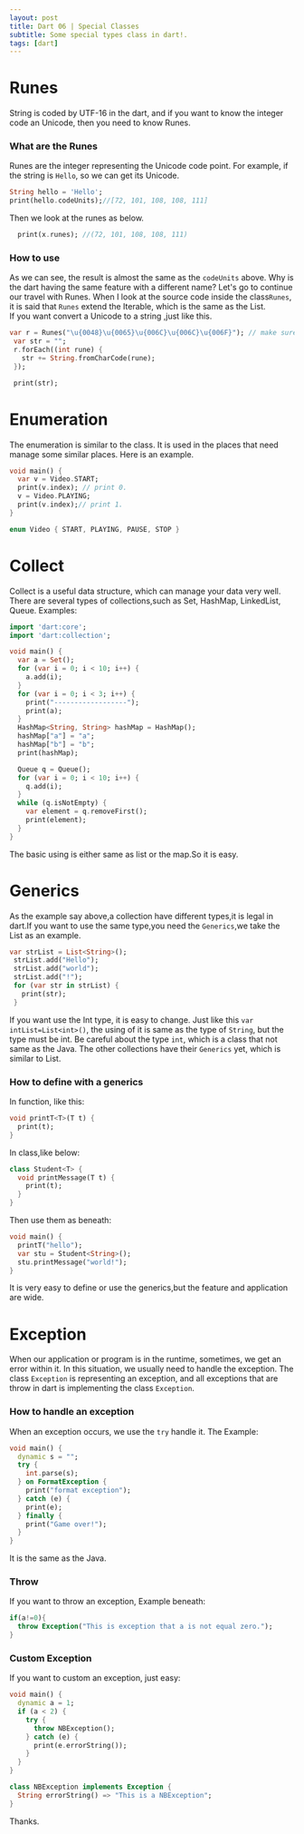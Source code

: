 ```yaml
---
layout: post
title: Dart 06 | Special Classes
subtitle: Some special types class in dart!.
tags: [dart]
---
```

# Runes
String is coded by UTF-16 in the dart, and if you want to know the integer code an Unicode, then you need to know Runes.

### What are the Runes
Runes are the integer representing the Unicode code point. For example, if the string is `Hello`, so we can get its Unicode.
```dart
String hello = 'Hello';
print(hello.codeUnits);//[72, 101, 108, 108, 111]

```
Then we look at the runes as below.
```dart
  print(x.runes); //(72, 101, 108, 108, 111)

```
### How to use
As we can see, the result is almost the same as the `codeUnits` above. Why is the dart having the same feature with a different name? Let's go to continue our travel with Runes. When I look at the source code inside the class`Runes`, it is said that `Runes` extend the Iterable<int>, which is the same as the List.   
If you want convert a Unicode to a string ,just like this.
```dart
var r = Runes("\u{0048}\u{0065}\u{006C}\u{006C}\u{006F}"); // make sure it is an UTF-16 Unicode.
 var str = "";
 r.forEach((int rune) {
   str += String.fromCharCode(rune);
 });

 print(str);
```

# Enumeration
The enumeration is similar to the class. It is used in the places that need manage some similar places. Here is an example.
```dart
void main() {
  var v = Video.START;
  print(v.index); // print 0.
  v = Video.PLAYING;
  print(v.index);// print 1.
}

enum Video { START, PLAYING, PAUSE, STOP }

```
# Collect
Collect is a useful data structure, which can manage your data very well. There are several types of collections,such as Set, HashMap, LinkedList, Queue. Examples:
```dart
import 'dart:core';
import 'dart:collection';

void main() {
  var a = Set();
  for (var i = 0; i < 10; i++) {
    a.add(i);
  }
  for (var i = 0; i < 3; i++) {
    print("------------------");
    print(a);
  }
  HashMap<String, String> hashMap = HashMap();
  hashMap["a"] = "a";
  hashMap["b"] = "b";
  print(hashMap);

  Queue q = Queue();
  for (var i = 0; i < 10; i++) {
    q.add(i);
  }
  while (q.isNotEmpty) {
    var element = q.removeFirst();
    print(element);
  }
}
```
The basic using is either same as list or the map.So it is easy.

# Generics
As  the example say above,a collection have different types,it is legal in dart.If you want to use the same type,you need the `Generics`,we take the List as an example.
```dart
var strList = List<String>();
 strList.add("Hello");
 strList.add("world");
 strList.add("!");
 for (var str in strList) {
   print(str);
 }
```
If you want use the Int type, it is easy to change. Just like this `var intList=List<int>()`, the using of it is same as the type of `String`, but the type must be int. Be careful about the type `int`, which is a class that not same as the Java. The other collections have their `Generics` yet, which is similar to List.

### How to define with a generics
In function, like this:
```dart
void printT<T>(T t) {
  print(t);
}
```
In class,like below:
```dart
class Student<T> {
  void printMessage(T t) {
    print(t);
  }
}
```
Then use them as beneath:
```dart
void main() {
  printT("hello");
  var stu = Student<String>();
  stu.printMessage("world!");
}
```
It is very easy to define or use the generics,but the feature and application are wide.

# Exception
When our application or program is in the runtime, sometimes, we get an error within it. In this situation, we usually need to handle the exception. The class `Exception` is representing an exception, and all exceptions that are throw in dart is implementing the class `Exception`.

### How to handle an exception
When an exception occurs, we use the `try`  handle it. The Example:
```dart
void main() {
  dynamic s = "";
  try {
    int.parse(s);
  } on FormatException {
    print("format exception");
  } catch (e) {
    print(e);
  } finally {
    print("Game over!");
  }
}

```
It is the same as the Java.
### Throw
If you want to throw an exception, Example beneath:
```dart
if(a!=0){
  throw Exception("This is exception that a is not equal zero.");
}

```

### Custom Exception
If you want to custom an exception, just easy:
```Dart
void main() {
  dynamic a = 1;
  if (a < 2) {
    try {
      throw NBException();
    } catch (e) {
      print(e.errorString());
    }
  }
}

class NBException implements Exception {
  String errorString() => "This is a NBException";
}
```

Thanks.
